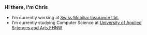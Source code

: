 ### Hi there, I'm Chris

- I'm currently working at [Swiss Mobiliar Insurance Ltd.](www.mobiliar.ch)
- I'm currently studying Computer Science at [University of Applied Sciences and Arts FHNW](www.fhnw.ch)

[website]: http://www.christianseiler.ch
[twitter]: https://twitter.com/christerseiler
[youtube]: https://youtube.com/
[instagram]: https://instagram.com/
[linkedin]: https://linkedin.com/in/christian-seiler